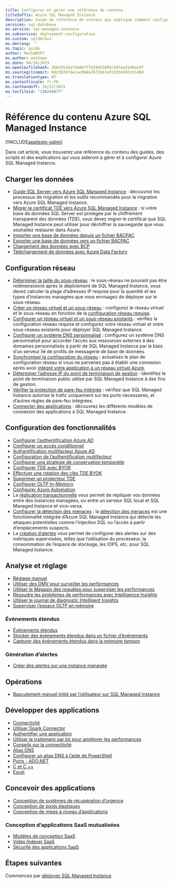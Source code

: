 ```yaml
---
title: Configurer et gérer une référence de contenu
titleSuffix: Azure SQL Managed Instance
description: Guide de référence de contenu qui explique comment configurer et gérer Azure SQL Managed Instance.
services: sql-database
ms.service: sql-managed-instance
ms.subservice: deployment-configuration
ms.custom: sqldbrb=1
ms.devlang: ''
ms.topic: guide
author: MashaMSFT
ms.author: mathoma
ms.date: 04/16/2019
ms.openlocfilehash: 2b64353da7de0b7f7d29502695c9d7ea22d6a19f
ms.sourcegitcommit: 692382974e1ac868a2672b67af2d33e593c91d60
ms.translationtype: HT
ms.contentlocale: fr-FR
ms.lasthandoff: 10/22/2021
ms.locfileid: "130244677"
---
```

# <a name="azure-sql-managed-instance-content-reference"></a>Référence du contenu Azure SQL Managed Instance
[!INCLUDE[appliesto-sqlmi](../includes/appliesto-sqlmi.md)]

Dans cet article, vous trouverez une référence du contenu des guides, des scripts et des explications qui vous aideront à gérer et à configurer Azure SQL Managed Instance.

## <a name="load-data"></a>Charger les données

- [Guide SQL Server vers Azure SQL Managed Instance](../migration-guides/managed-instance/sql-server-to-managed-instance-guide.md) : découvrez les processus de migration et les outils recommandés pour la migration vers Azure SQL Managed Instance.
- [Migrer le certificat TDE vers Azure SQL Managed Instance](tde-certificate-migrate.md) : si votre base de données SQL Server est protégée par le chiffrement transparent des données (TDE), vous devez migrer le certificat que SQL Managed Instance peut utiliser pour déchiffrer la sauvegarde que vous souhaitez restaurer dans Azure.
- [Importer une base de données depuis un fichier BACPAC](../database/database-import.md)
- [Exporter une base de données vers un fichier BACPAC](../database/database-export.md)
- [Chargement des données avec BCP](../load-from-csv-with-bcp.md)
- [Téléchargement de données avec Azure Data Factory](../../data-factory/connector-azure-sql-database.md?toc=/azure/sql-database/toc.json)

## <a name="network-configuration"></a>Configuration réseau

- [Déterminer la taille du sous-réseau](vnet-subnet-determine-size.md) : le sous-réseau ne pouvant pas être redimensionné après le déploiement de SQL Managed Instance, vous devez calculer la plage d’adresses IP requise pour la quantité et les types d’instances managées que vous envisagez de déployer sur le sous-réseau. 
- [Créer un réseau virtuel et un sous-réseau](virtual-network-subnet-create-arm-template.md) : configurez le réseau virtuel et le sous-réseau en fonction de la [configuration réseau requise](connectivity-architecture-overview.md#network-requirements). 
- [Configurer un réseau virtuel et un sous-réseau existants](vnet-existing-add-subnet.md) : vérifiez la configuration réseau requise et configurez votre réseau virtuel et votre sous-réseau existants pour déployer SQL Managed Instance. 
- [Configurer un système DNS personnalisé](custom-dns-configure.md) : configurez un système DNS personnalisé pour accorder l’accès aux ressources externes à des domaines personnalisés à partir de SQL Managed Instance par le biais d’un serveur lié de profils de messagerie de base de données. 
- [Synchroniser la configuration du réseau](azure-app-sync-network-configuration.md) : actualisez le plan de configuration réseau si vous ne parvenez pas à établir une connexion après avoir [intégré votre application à un réseau virtuel Azure](../../app-service/overview-vnet-integration.md).
- [Déterminer l’adresse IP du point de terminaison de gestion](management-endpoint-find-ip-address.md) : identifiez le point de terminaison public utilisé par SQL Managed Instance à des fins de gestion. 
- [Vérifier la protection de pare-feu intégrée](management-endpoint-verify-built-in-firewall.md) : vérifiez que SQL Managed Instance autorise le trafic uniquement sur les ports nécessaires, et d’autres règles de pare-feu intégrées. 
- [Connecter des applications](connect-application-instance.md) : découvrez les différents modèles de connexion des applications à SQL Managed Instance.

## <a name="feature-configuration"></a>Configuration des fonctionnalités

- [Configurer l’authentification Azure AD](../database/authentication-aad-configure.md)
- [Configurer un accès conditionnel](../database/conditional-access-configure.md)
- [Authentification multifacteur Azure AD](../database/authentication-mfa-ssms-overview.md)
- [Configuration de l’authentification multifacteur](../database/authentication-mfa-ssms-configure.md)
- [Configurer une stratégie de conservation temporelle](../database/temporal-tables-retention-policy.md)
- [Configurer TDE avec BYOK](../database/transparent-data-encryption-byok-configure.md)
- [Effectuer une rotation des clés TDE BYOK](../database/transparent-data-encryption-byok-key-rotation.md)
- [Supprimer un protecteur TDE](../database/transparent-data-encryption-byok-remove-tde-protector.md)
- [Configurer OLTP In-Memory](../in-memory-oltp-configure.md)
- [Configurer Azure Automation](../database/automation-manage.md)
- La [réplication transactionnelle](replication-between-two-instances-configure-tutorial.md) vous permet de répliquer vos données entre des instances managées, ou entre un serveur SQL local et SQL Managed Instance et vice-versa.
- [Configurer la détection des menaces](threat-detection-configure.md) : la [détection des menaces](../database/threat-detection-overview.md) est une fonctionnalité intégrée d’Azure SQL Managed Instance qui détecte les attaques potentielles comme l’injection SQL ou l’accès à partir d’emplacements suspects. 
- La [création d’alertes](alerts-create.md) vous permet de configurer des alertes sur des métriques supervisées, telles que l’utilisation du processeur, la consommation de l’espace de stockage, les IOPS, etc. pour SQL Managed Instance. 

## <a name="monitoring-and-tuning"></a>Analyse et réglage

- [Réglage manuel](../database/performance-guidance.md)
- [Utiliser des DMV pour surveiller les performances](../database/monitoring-with-dmvs.md)
- [Utiliser le Magasin des requêtes pour superviser les performances](/sql/relational-databases/performance/best-practice-with-the-query-store#Insight)
- [Résoudre les problèmes de performances avec Intelligence Insights](../database/intelligent-insights-troubleshoot-performance.md)
- [Utiliser le journal de diagnostic Intelligent Insights](../database/intelligent-insights-use-diagnostics-log.md)
- [Superviser l’espace OLTP en mémoire](../in-memory-oltp-monitor-space.md)

### <a name="extended-events"></a>Événements étendus

- [Événements étendus](../database/xevent-db-diff-from-svr.md)
- [Stocker des événements étendus dans un fichier d’événements](../database/xevent-code-event-file.md)
- [Capturer des événements étendus dans la mémoire tampon](../database/xevent-code-ring-buffer.md)

### <a name="alerting"></a>Génération d’alertes

- [Créer des alertes sur une instance managée](alerts-create.md)

## <a name="operations"></a>Opérations

- [Basculement manuel initié par l’utilisateur sur SQL Managed Instance](user-initiated-failover.md)

## <a name="develop-applications"></a>Développer des applications

- [Connectivité](../database/connect-query-content-reference-guide.md#libraries)
- [Utiliser Spark Connector](../../cosmos-db/create-sql-api-spark.md)
- [Authentifier une application](../database/application-authentication-get-client-id-keys.md)
- [Utiliser le traitement par lot pour améliorer les performances](../performance-improve-use-batching.md)
- [Conseils sur la connectivité](../database/troubleshoot-common-connectivity-issues.md)
- [Alias DNS](../database/dns-alias-overview.md)
- [Configurer un alias DNS à l’aide de PowerShell](../database/dns-alias-powershell-create.md)
- [Ports - ADO.NET](../database/adonet-v12-develop-direct-route-ports.md)
- [C et C ++](../database/develop-cplusplus-simple.md)
- [Excel](../database/connect-excel.md)

## <a name="design-applications"></a>Concevoir des applications

- [Conception de systèmes de récupération d’urgence](../database/designing-cloud-solutions-for-disaster-recovery.md)
- [Conception de pools élastiques](../database/disaster-recovery-strategies-for-applications-with-elastic-pool.md)
- [Conception de mises à niveau d’applications](../database/manage-application-rolling-upgrade.md)

### <a name="design-multi-tenant-saas-applications"></a>Conception d’applications SaaS mutualisées

- [Modèles de conception SaaS](../database/saas-tenancy-app-design-patterns.md)
- [Video Indexer SaaS](../database/saas-tenancy-video-index-wingtip-brk3120-20171011.md)
- [Sécurité des applications SaaS](../database/saas-tenancy-elastic-tools-multi-tenant-row-level-security.md)

## <a name="next-steps"></a>Étapes suivantes

Commencez par [déployer SQL Managed Instance](instance-create-quickstart.md).